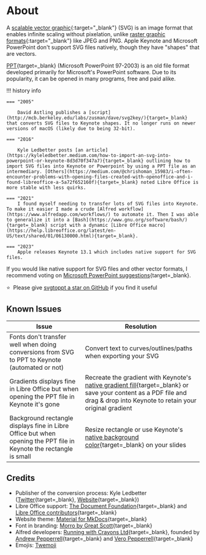 # About

A [scalable vector graphic](https://en.wikipedia.org/wiki/Scalable_Vector_Graphics){:target="_blank"} (SVG) is an image format that enables infinite scaling without pixelation, unlike [raster graphic formats](https://en.wikipedia.org/wiki/Raster_graphics){:target="_blank"} like JPEG and PNG. Apple Keynote and Microsoft PowerPoint don't support SVG files natively, though they have "shapes" that are vectors.

[PPT](https://www.lifewire.com/ppt-file-2622187){target=_blank} (Microsoft PowerPoint 97-2003) is an old file format developed primarily for Microsoft's PowerPoint software. Due to its popularity, it can be opened in many programs, free and paid alike.

!!! history info

    === "2005"

        David Astling publishes a [script](http://mcb.berkeley.edu/labs/zusman/dave/svg2key/){target=_blank} that converts SVG files to Keynote shapes. It no longer runs on newer versions of macOS (likely due to being 32-bit).

    === "2016"

        Kyle Ledbetter posts [an article](https://kyleledbetter.medium.com/how-to-import-an-svg-into-powerpoint-or-keynote-8d3d70f347a7){target=_blank} outlining how to import SVG files into Keynote or Powerpoint by using a PPT file as an intermediary. [Others](https://medium.com/@chrishoman_15983/i-often-encounter-problems-with-opening-files-created-with-openoffice-and-i-found-libreoffice-a-5a72f652160f){target=_blank} noted Libre Office is more stable with less quirks.

    === "2021"
        I found myself needing to transfer lots of SVG files into Keynote. To make it easier I made a crude [Alfred workflow](https://www.alfredapp.com/workflows/) to automate it. Then I was able to generalize it into a [Bash](https://www.gnu.org/software/bash/){target=_blank} script with a dynamic [Libre Office macro](https://help.libreoffice.org/latest/en-US/text/shared/01/06130000.html){target=_blank}.

    === "2023"
        Apple releases Keynote 13.1 which includes native support for SVG files.

If you would like native support for SVG files and other vector formats, I recommend voting on [Microsoft PowerPoint suggestions](https://powerpoint.uservoice.com/){target=_blank}.

:star: &nbsp;Please give [svgtoppt a star on GitHub](https://github.com/SVGtoPPT/svgtoppt/stargazers) if you find it useful

## Known Issues

| Issue | Resolution |
|--|--|
| Fonts don't transfer well when doing conversions from SVG to PPT to Keynote (automated or not) | Convert text to curves/outlines/paths when exporting your SVG |
| Gradients displays fine in Libre Office but when opening the PPT file in Keynote it's gone | Recreate the gradient with Keynote's [native gradient fill](https://support.apple.com/en-us/HT210063){target=_blank} or save your content as a PDF file and drag & drop into Keynote to retain your original gradient |
| Background rectangle displays fine in Libre Office but when opening the PPT file in Keynote the rectangle is small | Resize rectangle or use Keynote's [native background color](https://support.apple.com/en-us/HT211077){target=_blank} on your slides |  |  |

## Credits

- Publisher of the conversion process: Kyle Ledbetter ([Twitter](https://twitter.com/kyleledbetter){target=_blank}, [Website](https://kyleledbetter.com/){target=_blank})
- Libre Office support: [The Document Foundation](https://www.documentfoundation.org/){target=_blank} and [Libre Office contributors](https://www.libreoffice.org/community/community-map/){target=_blank}
- Website theme: [Material for MkDocs](https://squidfunk.github.io/mkdocs-material/){target=_blank}
- Font in branding: [Morro by Great Scott](https://www.greatscott.se/fonts/morro){target=_blank}
- Alfred developers: [Running with Crayons Ltd](http://runningwithcrayons.net/){target=_blank}, founded by [Andrew Pepperrell](https://twitter.com/preppeller){target=_blank} and [Vero Pepperrell](https://twitter.com/vero){target=_blank}
- Emojis: [Twemoji](https://twemoji.twitter.com/)
